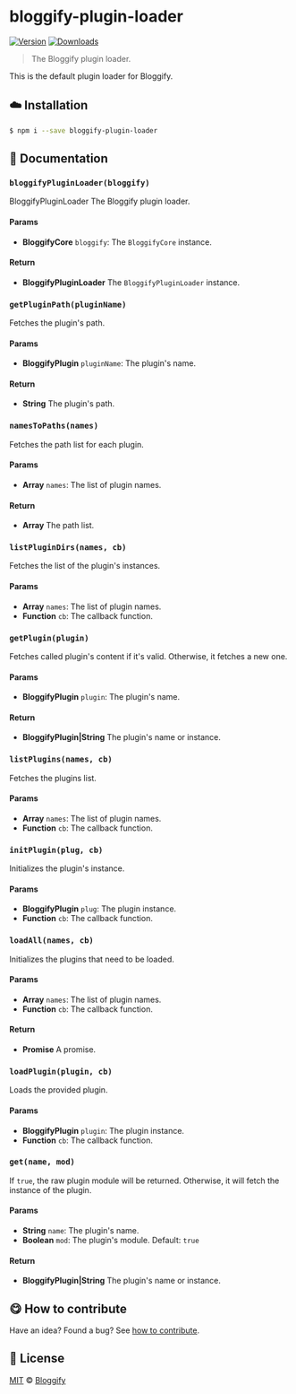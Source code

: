 
# bloggify-plugin-loader

 [![Version](https://img.shields.io/npm/v/bloggify-plugin-loader.svg)](https://www.npmjs.com/package/bloggify-plugin-loader) [![Downloads](https://img.shields.io/npm/dt/bloggify-plugin-loader.svg)](https://www.npmjs.com/package/bloggify-plugin-loader)

> The Bloggify plugin loader.

This is the default plugin loader for Bloggify.

## :cloud: Installation

```sh
$ npm i --save bloggify-plugin-loader
```


## :memo: Documentation


### `bloggifyPluginLoader(bloggify)`
BloggifyPluginLoader
The Bloggify plugin loader.

#### Params
- **BloggifyCore** `bloggify`: The `BloggifyCore` instance.

#### Return
- **BloggifyPluginLoader** The `BloggifyPluginLoader` instance.

### `getPluginPath(pluginName)`
Fetches the plugin's path.

#### Params
- **BloggifyPlugin** `pluginName`: The plugin's name.

#### Return
- **String** The plugin's path.

### `namesToPaths(names)`
Fetches the path list for each plugin.

#### Params
- **Array** `names`: The list of plugin names.

#### Return
- **Array** The path list.

### `listPluginDirs(names, cb)`
Fetches the list of the plugin's instances.

#### Params
- **Array** `names`: The list of plugin names.
- **Function** `cb`: The callback function.

### `getPlugin(plugin)`
Fetches called plugin's content if it's valid. Otherwise, it fetches a new one.

#### Params
- **BloggifyPlugin** `plugin`: The plugin's name.

#### Return
- **BloggifyPlugin|String** The plugin's name or instance.

### `listPlugins(names, cb)`
Fetches the plugins list.

#### Params
- **Array** `names`: The list of plugin names.
- **Function** `cb`: The callback function.

### `initPlugin(plug, cb)`
Initializes the plugin's instance.

#### Params
- **BloggifyPlugin** `plug`: The plugin instance.
- **Function** `cb`: The callback function.

### `loadAll(names, cb)`
Initializes the plugins that need to be loaded.

#### Params
- **Array** `names`: The list of plugin names.
- **Function** `cb`: The callback function.

#### Return
- **Promise** A promise.

### `loadPlugin(plugin, cb)`
Loads the provided plugin.

#### Params
- **BloggifyPlugin** `plugin`: The plugin instance.
- **Function** `cb`: The callback function.

### `get(name, mod)`
If `true`, the raw plugin module will be returned. Otherwise, it will fetch the instance of the plugin.

#### Params
- **String** `name`: The plugin's name.
- **Boolean** `mod`: The plugin's module. Default: `true`

#### Return
- **BloggifyPlugin|String** The plugin's name or instance.



## :yum: How to contribute
Have an idea? Found a bug? See [how to contribute][contributing].



## :scroll: License

[MIT][license] © [Bloggify][website]

[license]: http://showalicense.com/?fullname=Bloggify%20%3Csupport%40bloggify.org%3E%20(https%3A%2F%2Fbloggify.org)&year=2016#license-mit
[website]: https://bloggify.org
[contributing]: /CONTRIBUTING.md
[docs]: /DOCUMENTATION.md
